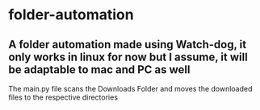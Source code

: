 # folder-automation
## A folder automation made using Watch-dog, it only works in linux for now but I assume, it will be adaptable to mac and PC as well
The main.py file scans the Downloads Folder and moves the downloaded files to the respective directories
